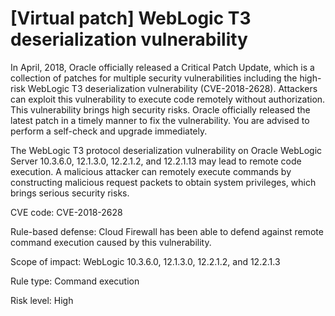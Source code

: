 # \[Virtual patch\] WebLogic T3 deserialization vulnerability

In April, 2018, Oracle officially released a Critical Patch Update, which is a collection of patches for multiple security vulnerabilities including the high-risk WebLogic T3 deserialization vulnerability \(CVE-2018-2628\). Attackers can exploit this vulnerability to execute code remotely without authorization. This vulnerability brings high security risks. Oracle officially released the latest patch in a timely manner to fix the vulnerability. You are advised to perform a self-check and upgrade immediately.

The WebLogic T3 protocol deserialization vulnerability on Oracle WebLogic Server 10.3.6.0, 12.1.3.0, 12.2.1.2, and 12.2.1.13 may lead to remote code execution. A malicious attacker can remotely execute commands by constructing malicious request packets to obtain system privileges, which brings serious security risks.

CVE code: CVE-2018-2628

Rule-based defense: Cloud Firewall has been able to defend against remote command execution caused by this vulnerability.

Scope of impact: WebLogic 10.3.6.0, 12.1.3.0, 12.2.1.2, and 12.2.1.3

Rule type: Command execution

Risk level: High

